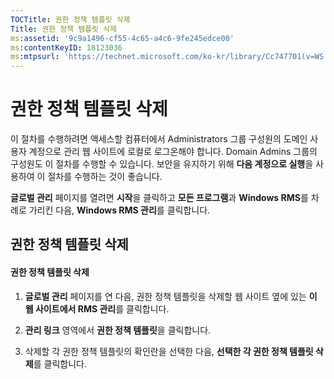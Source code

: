 ```yaml
---
TOCTitle: 권한 정책 템플릿 삭제
Title: 권한 정책 템플릿 삭제
ms:assetid: '9c9a1496-cf55-4c65-a4c6-9fe245edce00'
ms:contentKeyID: 18123036
ms:mtpsurl: 'https://technet.microsoft.com/ko-kr/library/Cc747701(v=WS.10)'
---
```


권한 정책 템플릿 삭제
=====================

이 절차를 수행하려면 액세스할 컴퓨터에서 Administrators 그룹 구성원의 도메인 사용자 계정으로 관리 웹 사이트에 로컬로 로그온해야 합니다. Domain Admins 그룹의 구성원도 이 절차를 수행할 수 있습니다. 보안을 유지하기 위해 **다음 계정으로 실행**을 사용하여 이 절차를 수행하는 것이 좋습니다.

**글로벌 관리** 페이지를 열려면 **시작**을 클릭하고 **모든 프로그램**과 **Windows RMS**를 차례로 가리킨 다음, **Windows RMS 관리**를 클릭합니다.

권한 정책 템플릿 삭제
---------------------

#### 권한 정책 템플릿 삭제

1.  **글로벌 관리** 페이지를 연 다음, 권한 정책 템플릿을 삭제할 웹 사이트 옆에 있는 **이 웹 사이트에서 RMS 관리**를 클릭합니다.

2.  **관리 링크** 영역에서 **권한 정책 템플릿**을 클릭합니다.

3.  삭제할 각 권한 정책 템플릿의 확인란을 선택한 다음, **선택한 각 권한 정책 템플릿 삭제**를 클릭합니다.
